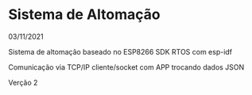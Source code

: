 # Sistema de Altomação

03/11/2021

Sistema de altomação baseado no ESP8266 SDK RTOS com esp-idf

Comunicação via TCP/IP cliente/socket com APP trocando dados JSON

Verção 2

